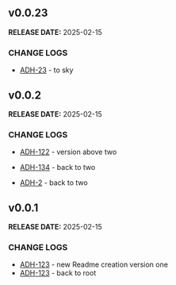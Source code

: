 ## v0.0.23

**RELEASE DATE:** 2025-02-15

### CHANGE LOGS

* <span style='color:skyblue;'>[ADH-23](https://jira.example.com/browse/ADH-23)</span> - to sky


## v0.0.2

**RELEASE DATE:** 2025-02-15

### CHANGE LOGS

* <span style='color:skyblue;'>[ADH-122](https://jira.example.com/browse/ADH-122)</span> - version above two


* <span style='color:skyblue;'>[ADH-134](https://jira.example.com/browse/ADH-134)</span> - back to two

* <span style='color:skyblue;'>[ADH-2](https://jira.example.com/browse/ADH-2)</span> - back to two

## v0.0.1

**RELEASE DATE:** 2025-02-15

### CHANGE LOGS


* <span style='color:skyblue;'>[ADH-123](https://jira.example.com/browse/ADH-123)</span> - new Readme creation version one
* <span style='color:skyblue;'>[ADH-123](https://jira.example.com/browse/ADH-123)</span> - back to root
